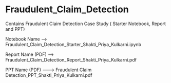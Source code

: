 # Fraudulent_Claim_Detection
Contains Fraudulent Claim Detection Case Study ( Starter Notebook, Report and PPT)

Notebook Name --> Fraudulent_Claim_Detection_Starter_Shakti_Priya_Kulkarni.ipynb

Report Name (PDF) --> Fraudulent_Claim_Detection_Report_Shakti_Priya_Kulkarni.pdf

PPT Name (PDF) ---> Fraudulent Claim Detection_PPT_Shakti_Priya_Kulkarni.pdf
